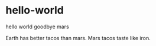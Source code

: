 # hello-world
hello world goodbye mars

Earth has better tacos than mars. Mars tacos taste like iron.
